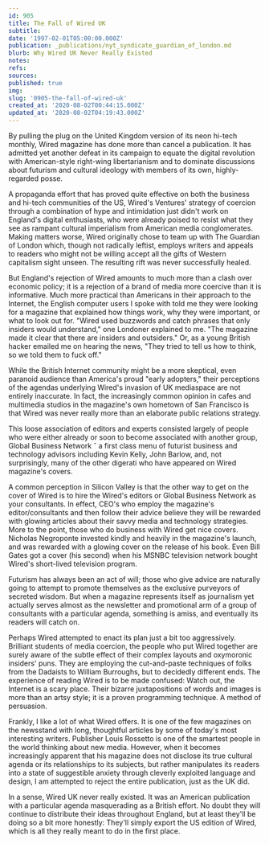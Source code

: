 ```yaml
---
id: 905
title: The Fall of Wired UK
subtitle: 
date: '1997-02-01T05:00:00.000Z'
publication: _publications/nyt_syndicate_guardian_of_london.md
blurb: Why Wired UK Never Really Existed
notes: 
refs: 
sources: 
published: true
img: 
slug: '0905-the-fall-of-wired-uk'
created_at: '2020-08-02T00:44:15.000Z'
updated_at: '2020-08-02T04:19:43.000Z'
---
```

By pulling the plug on the United Kingdom version of its neon hi-tech monthly, Wired magazine has done more than cancel a publication. It has admitted yet another defeat in its campaign to equate the digital revolution with American-style right-wing libertarianism and to dominate discussions about futurism and cultural ideology with members of its own, highly-regarded posse.

A propaganda effort that has proved quite effective on both the business and hi-tech communities of the US, Wired's Ventures' strategy of coercion through a combination of hype and intimidation just didn't work on England's digital enthusiasts, who were already poised to resist what they see as rampant cultural imperialism from American media conglomerates. Making matters worse, Wired originally chose to team up with The Guardian of London which, though not radically leftist, employs writers and appeals to readers who might not be willing accept all the gifts of Western capitalism sight unseen. The resulting rift was never successfully healed.

But England's rejection of Wired amounts to much more than a clash over economic policy; it is a rejection of a brand of media more coercive than it is informative. Much more practical than Americans in their approach to the Internet, the English computer users I spoke with told me they were looking for a magazine that explained how things work, why they were important, or what to look out for. "Wired used buzzwords and catch phrases that only insiders would understand," one Londoner explained to me. "The magazine made it clear that there are insiders and outsiders." Or, as a young British hacker emailed me on hearing the news, "They tried to tell us how to think, so we told them to fuck off."

While the British Internet community might be a more skeptical, even paranoid audience than America's proud "early adopters," their perceptions of the agendas underlying Wired's invasion of UK mediaspace are not entirely inaccurate. In fact, the increasingly common opinion in cafes and multimedia studios in the magazine's own hometown of San Francisco is that Wired was never really more than an elaborate public relations strategy.


This loose association of editors and experts consisted largely of people who were either already or soon to become associated with another group, Global Business Network ˆ a first class menu of futurist business and technology advisors including Kevin Kelly, John Barlow, and, not surprisingly, many of the other digerati who have appeared on Wired magazine's covers.

A common perception in Silicon Valley is that the other way to get on the cover of Wired is to hire the Wired's editors or Global Business Network as your consultants. In effect, CEO's who employ the magazine's editor/consultants and then follow their advice believe they will be rewarded with glowing articles about their savvy media and technology strategies. More to the point, those who do business with Wired get nice covers. Nicholas Negroponte invested kindly and heavily in the magazine's launch, and was rewarded with a glowing cover on the release of his book. Even Bill Gates got a cover (his second) when his MSNBC television network bought Wired's short-lived television program.

Futurism has always been an act of will; those who give advice are naturally going to attempt to promote themselves as the exclusive purveyors of secreted wisdom. But when a magazine represents itself as journalism yet actually serves almost as the newsletter and promotional arm of a group of consultants with a particular agenda, something is amiss, and eventually its readers will catch on.

Perhaps Wired attempted to enact its plan just a bit too aggressively. Brilliant students of media coercion, the people who put Wired together are surely aware of the subtle effect of their complex layouts and oxymoronic insiders' puns. They are employing the cut-and-paste techniques of folks from the Dadaists to William Burroughs, but to decidedly different ends. The experience of reading Wired is to be made confused: Watch out, the Internet is a scary place. Their bizarre juxtapositions of words and images is more than an artsy style; it is a proven programming technique. A method of persuasion.

Frankly, I like a lot of what Wired offers. It is one of the few magazines on the newsstand with long, thoughtful articles by some of today's most interesting writers. Publisher Louis Rossetto is one of the smartest people in the world thinking about new media. However, when it becomes increasingly apparent that his magazine does not disclose its true cultural agenda or its relationships to its subjects, but rather manipulates its readers into a state of suggestible anxiety through cleverly exploited language and design, I am attempted to reject the entire publication, just as the UK did.

In a sense, Wired UK never really existed. It was an American publication with a particular agenda masquerading as a British effort. No doubt they will continue to distribute their ideas throughout England, but at least they'll be doing so a bit more honestly: They'll simply export the US edition of Wired, which is all they really meant to do in the first place.
